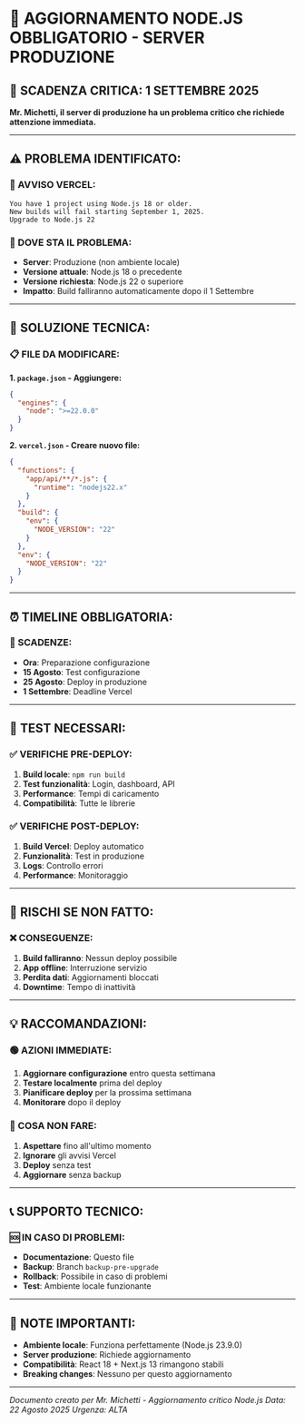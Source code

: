 # 🚨 AGGIORNAMENTO NODE.JS OBBLIGATORIO - SERVER PRODUZIONE

## 📅 **SCADENZA CRITICA: 1 SETTEMBRE 2025**

**Mr. Michetti, il server di produzione ha un problema critico che richiede attenzione immediata.**

---

## ⚠️ **PROBLEMA IDENTIFICATO:**

### **🚨 AVVISO VERCEL:**
```
You have 1 project using Node.js 18 or older. 
New builds will fail starting September 1, 2025.
Upgrade to Node.js 22
```

### **📍 DOVE STA IL PROBLEMA:**
- **Server**: Produzione (non ambiente locale)
- **Versione attuale**: Node.js 18 o precedente
- **Versione richiesta**: Node.js 22 o superiore
- **Impatto**: Build falliranno automaticamente dopo il 1 Settembre

---

## 🔧 **SOLUZIONE TECNICA:**

### **📋 FILE DA MODIFICARE:**

**1. `package.json` - Aggiungere:**
```json
{
  "engines": {
    "node": ">=22.0.0"
  }
}
```

**2. `vercel.json` - Creare nuovo file:**
```json
{
  "functions": {
    "app/api/**/*.js": {
      "runtime": "nodejs22.x"
    }
  },
  "build": {
    "env": {
      "NODE_VERSION": "22"
    }
  },
  "env": {
    "NODE_VERSION": "22"
  }
}
```

---

## ⏰ **TIMELINE OBBLIGATORIA:**

### **📅 SCADENZE:**
- **Ora**: Preparazione configurazione
- **15 Agosto**: Test configurazione
- **25 Agosto**: Deploy in produzione
- **1 Settembre**: Deadline Vercel

---

## 🧪 **TEST NECESSARI:**

### **✅ VERIFICHE PRE-DEPLOY:**
1. **Build locale**: `npm run build`
2. **Test funzionalità**: Login, dashboard, API
3. **Performance**: Tempi di caricamento
4. **Compatibilità**: Tutte le librerie

### **✅ VERIFICHE POST-DEPLOY:**
1. **Build Vercel**: Deploy automatico
2. **Funzionalità**: Test in produzione
3. **Logs**: Controllo errori
4. **Performance**: Monitoraggio

---

## 🚨 **RISCHI SE NON FATTO:**

### **❌ CONSEGUENZE:**
1. **Build falliranno**: Nessun deploy possibile
2. **App offline**: Interruzione servizio
3. **Perdita dati**: Aggiornamenti bloccati
4. **Downtime**: Tempo di inattività

---

## 💡 **RACCOMANDAZIONI:**

### **🟢 AZIONI IMMEDIATE:**
1. **Aggiornare configurazione** entro questa settimana
2. **Testare localmente** prima del deploy
3. **Pianificare deploy** per la prossima settimana
4. **Monitorare** dopo il deploy

### **🔴 COSA NON FARE:**
1. **Aspettare** fino all'ultimo momento
2. **Ignorare** gli avvisi Vercel
3. **Deploy** senza test
4. **Aggiornare** senza backup

---

## 📞 **SUPPORTO TECNICO:**

### **🆘 IN CASO DI PROBLEMI:**
- **Documentazione**: Questo file
- **Backup**: Branch `backup-pre-upgrade`
- **Rollback**: Possibile in caso di problemi
- **Test**: Ambiente locale funzionante

---

## 📝 **NOTE IMPORTANTI:**

- **Ambiente locale**: Funziona perfettamente (Node.js 23.9.0)
- **Server produzione**: Richiede aggiornamento
- **Compatibilità**: React 18 + Next.js 13 rimangono stabili
- **Breaking changes**: Nessuno per questo aggiornamento

---

*Documento creato per Mr. Michetti - Aggiornamento critico Node.js*
*Data: 22 Agosto 2025*
*Urgenza: ALTA*
